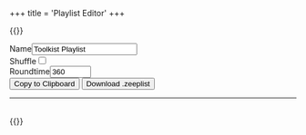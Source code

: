 +++
title = 'Playlist Editor'
+++

{{<rawhtml>}}
<script src="https://code.jquery.com/jquery-3.6.0.min.js"></script>
<script src="https://cdnjs.cloudflare.com/ajax/libs/jqueryui/1.13.2/jquery-ui.min.js"></script>
<script src='/toolkist_playlist.js'></script>
<script src='/toolkist_fs.js'></script>

<div id='playlist_input_container'></div>
<label for='playlist_name'>Name</label><input style='color:black' type='text' id='playlist_name' value='Toolkist Playlist'></input>
<br>
<label for='playlist_shuffle'>Shuffle</label><input style='color:black' type='checkbox' id='playlist_shuffle'></input>
<br>
<label for='playlist_roundtime'>Roundtime</label><input id='playlist_roundtime' style='color:black' type='number' value='360' min='120' max='3600'></input>
<br>
<input style='color:black' type='button' id='download_to_file' onclick='copyToClipboard()' value='Copy to Clipboard'></input>
<input style='color:black' type='button' id='download_to_file' onclick='downloadToFile()' value='Download .zeeplist'></input>
<hr>
<div id='playlist_editor'>
    <table id='playlistTable' style='width: 100%'>
        <tbody></tbody>
    </table>
</div>

<script>
    var mainPlaylist = new toolkist_playlist.Playlist();
    toolkist_fs.textFileInput('playlist_input_container', function(filename, content)
    {
        var ps = new toolkist_playlist.Playlist().fromJSON(content);

        if(ps != undefined)
        {
            for (const level of ps.levels) {
                mainPlaylist.addLevel(level);
            }

            populateTable();
        }
    });

    function populateTable() {
        const tbody = $("#playlistTable tbody");
        tbody.empty(); // Clear existing table rows

        // Iterate through the levels in mainPlaylist and add rows to the table
        mainPlaylist.levels.forEach((level, index) => {
            const row = $("<tr>");
            row.data("level", level);
            row.append($("<td>").text(level.Name));
            row.append($("<td>").text(level.Author));
            const removeButton = $("<button>").text("Remove").css({color: 'black'}).click(() => removeEntry(index));
            row.append($("<td>").append(removeButton));
            tbody.append(row);
        });
    }

    // Function to remove an entry from mainPlaylist
    function removeEntry(index) {
        mainPlaylist.levels.splice(index, 1);
        populateTable();
    }

    function copyToClipboard()
    {
        mainPlaylist.name = $('#playlist_name').val();
        mainPlaylist.shuffle = $('#playlist_shuffle').is(':checked')
        mainPlaylist.roundLength = Number($('#playlist_roundtime').val());
        toolkist_fs.copyToClipboard(mainPlaylist.toJSON()); 
    }

    function downloadToFile()
    {
        mainPlaylist.name = $('#playlist_name').val();
        mainPlaylist.shuffle = $('#playlist_shuffle').is(':checked')
        mainPlaylist.roundLength = Number($('#playlist_roundtime').val());
        toolkist_fs.directDownload(mainPlaylist.name + ".zeeplist", mainPlaylist.toJSON()); 
    }

    // Make the table sortable
    $("#playlistTable tbody").sortable({
        update: function(event, ui) {
            const reorderedLevels = [];

            $(this).find("tr").each(function() {
                const levelData = $(this).data("level");
                reorderedLevels.push(levelData);
            });

            mainPlaylist.levels = reorderedLevels;
            console.log(mainPlaylist);
        }
    });

    $("#playlistTable tbody").disableSelection();
</script>
{{</rawhtml>}}